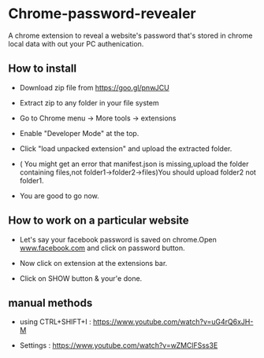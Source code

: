 # Chrome-password-revealer

A chrome extension to reveal a website's password that's stored in chrome local data with out your PC authenication.

## How to install 

* Download zip file from  https://goo.gl/pnwJCU

* Extract zip to any folder in your file system

* Go to Chrome menu -> More tools -> extensions

* Enable "Developer Mode" at the top.

* Click "load unpacked extension" and upload the extracted folder.

* ( You might get an error that manifest.json is missing,upload the folder containing files,not folder1->folder2->files)You should upload folder2 not folder1.

* You are good to go now. 

## How to work on a particular website

* Let's say your facebook password is saved on chrome.Open www.facebook.com and click on password button.

* Now click on extension at the extensions bar.

* Click on SHOW button & your'e done.


## manual methods

* using CTRL+SHIFT+I : https://www.youtube.com/watch?v=uG4rQ6xJH-M

* Settings : https://www.youtube.com/watch?v=wZMClFSss3E 
